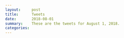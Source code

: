 ```yaml
---
layout:     post
title:      Tweets
date:       2018-08-01
summary:    These are the tweets for August 1, 2018.
categories:
---
```


